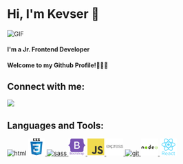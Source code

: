 
<h1 align="left">Hi, I'm Kevser  👋 </h1>
<img align="center" alt="GIF" src="https://github.com/arsentieva/arsentieva/blob/main/code.gif?raw=true" width="400" height="220" />
<h4 align="left"> I'm a Jr. Frontend Developer </h4>
<h4 align="left">Welcome to my Github Profile!🙋🏽‍♀️ </h4>


## Connect with me:
<p align="left">

<a href = "https://www.linkedin.com/in/kevser-%C3%A7i%C3%A7ek-08230b144/"><img src="https://img.icons8.com/fluent/48/000000/linkedin.png"/></a>

</p>





<h2 align='left''> Languages and Tools: </h2>
<p align='left'>
               
<img src='https://raw.githubusercontent.com/rahulbanerjee26/githubAboutMeGenerator/main/icons/html.svg' alt='html' width='40' height='40' /> </a> <a href='https://www.w3schools.com/html/' target='_blank'><img src='https://raw.githubusercontent.com/devicons/devicon/master/icons/css3/css3-original-wordmark.svg' alt='css3' width='40' height='40' /> </a> <a href='https://www.w3schools.com/css/' target='_blank'><img src='https://raw.githubusercontent.com/rahulbanerjee26/githubAboutMeGenerator/main/icons/sass.svg' alt='sass' width='40' height='40' /> </a> <a href='https://sass-lang.com/' target='_blank'><img src='https://raw.githubusercontent.com/devicons/devicon/master/icons/bootstrap/bootstrap-plain-wordmark.svg' alt='bootstrap' width='40' height='40' /> </a> <a href='https://getbootstrap.com/' target='_blank'><img src='https://raw.githubusercontent.com/devicons/devicon/master/icons/javascript/javascript-original.svg' alt='javascript' width='40' height='40' /> </a> <a href='https://www.w3schools.com/js/' target='_blank'><img src='https://raw.githubusercontent.com/devicons/devicon/master/icons/express/express-original-wordmark.svg' alt='express' width='40' height='40' /> </a> <a href='https://firebase.google.com/' target='_blank'><img src='https://www.vectorlogo.zone/logos/git-scm/git-scm-icon.svg' alt='git' width='40' height='40' /> </a> <a href='https://golang.org' target='_blank'><img src='https://raw.githubusercontent.com/devicons/devicon/master/icons/nodejs/nodejs-original-wordmark.svg' alt='nodejs' width='40' height='40' /> </a> <a href='https://nodejs.dev/learn' target='_blank'><img src='https://raw.githubusercontent.com/devicons/devicon/master/icons/react/react-original-wordmark.svg' alt='react' width='40' height='40' /> </a> <a href='https://tr.reactjs.org/' target='_blank'>


                                                                                                                                       

<br>
</p>
<br>


<!-- BLOG-POST-LIST:START 
<h2 align='left'> My GitHub Stats <img src='https://media1.giphy.com/media/du3J3cXyzhj75IOgvA/giphy.gif?cid=ecf05e47x2g034i9pzwtzzsd3xgg2w9nr94t4tflbbgo3008&rid=giphy.gif' width='30px'> </h2>
<a href="https://github.com/anuraghazra/github-readme-stats">
<img src="https://github-readme-stats.vercel.app/api?username=codermother&count_private=true&show_icons=true&theme=default" />
</a>
<a href="https://github.com/anuraghazra/convoychat">
<img src="https://github-readme-stats.vercel.app/api/top-langs/?username=codermother&theme=default" />
</a>
</div>
-->
<!-- BLOG-POST-LIST:END -->
